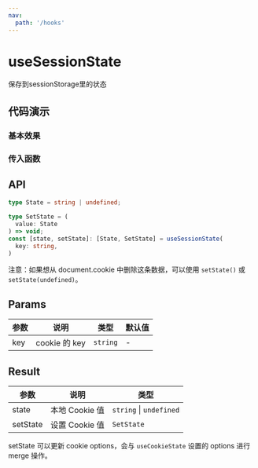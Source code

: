 ```yaml
---
nav:
  path: '/hooks'
---
```


# useSessionState

保存到sessionStorage里的状态

## 代码演示

### 基本效果

<code src="./demo/demo1.tsx"></code>

### 传入函数

<code src="./demo/demo2.tsx"></code>



## API

```typescript
type State = string | undefined;

type SetState = (
  value: State
) => void;
const [state, setState]: [State, SetState] = useSessionState(
  key: string,
)
```

注意：如果想从 document.cookie 中删除这条数据，可以使用 `setState()` 或 `setState(undefined)`。

## Params

| 参数      | 说明                     | 类型      | 默认值 |
|-----------|--------------------------|-----------|--------|
| key | cookie 的 key            | `string`  | -      |



## Result

| 参数     | 说明           | 类型                    |
| -------- | -------------- | ----------------------- |
| state    | 本地 Cookie 值 | `string` \| `undefined` |
| setState | 设置 Cookie 值 | `SetState`              |

setState 可以更新 cookie options，会与 `useCookieState` 设置的 options 进行 merge 操作。

